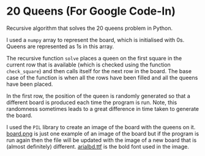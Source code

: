 # 20 Queens (For Google Code-In)

Recursive algorithm that solves the 20 queens problem in Python.

I used a `numpy` array to represent the board, which is initialised with 0s. Queens are represented as 1s in this array.

The recursive function `solve` places a queen on the first square in the current row that is available (which is checked using the function `check_square`) and then calls itself for the next row in the board. The base case of the function is when all the rows have been filled and all the queens have been placed.

In the first row, the position of the queen is randomly generated so that a different board is produced each time the program is run. Note, this randomness sometimes leads to a great difference in time taken to generate the board.

I used the `PIL` library to create an image of the board with the queens on it. [board.png](./board.png) is just one example of an image of the board but if the program is run again then the file will be updated with the image of a new board that is (almost definitely) different. [arialbd.ttf](./arialbd.ttf) is the bold font used in the image.